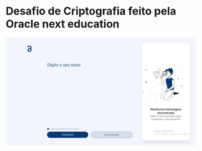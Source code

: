 # Desafio de Criptografia feito pela Oracle next education

<img src="./cript.jpg" alt="Imagem da página" >
